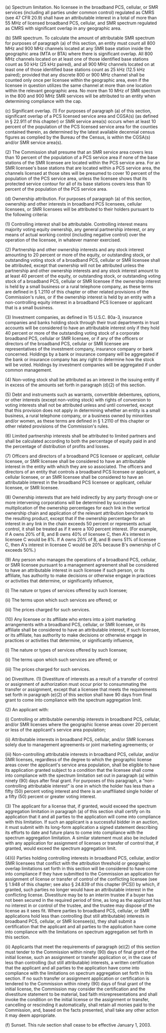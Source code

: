 (a) Spectrum limitation. No licensee in the broadband PCS, cellular, or SMR services (including all parties under common control) regulated as CMRS (see 47 CFR 20.9) shall have an attributable interest in a total of more than 55 MHz of licensed broadband PCS, cellular, and SMR spectrum regulated as CMRS with significant overlap in any geographic area.

(b) SMR spectrum. To calculate the amount of attributable SMR spectrum for purposes of paragraph (a) of this section, an entity must count all 800 MHz and 900 MHz channels located at any SMR base station inside the geographic area (MTA or BTA) where there is significant overlap. All 800 MHz channels located on at least one of those identified base stations count as 50 kHz (25 kHz paired), and all 900 MHz channels located on at least one of those identified base stations count as 25 kHz (12.5 kHz paired); provided that any discrete 800 or 900 MHz channel shall be counted only once per licensee within the geographic area, even if the licensee in question utilizes the same channel at more than one location within the relevant geographic area. No more than 10 MHz of SMR spectrum in the 800 and 900 MHz SMR services will be attributed to an entity when determining compliance with the cap.

(c) Significant overlap. (1) For purposes of paragraph (a) of this section, significant overlap of a PCS licensed service area and CGSA(s) (as defined in § 22.911 of this chapter) or SMR service area(s) occurs when at least 10 percent of the population of the PCS licensed service area for the counties contained therein, as determined by the latest available decennial census figures as complied by the Bureau of the Census, is within the CGSA(s) and/or SMR service area(s).

(2) The Commission shall presume that an SMR service area covers less than 10 percent of the population of a PCS service area if none of the base stations of the SMR licensee are located within the PCS service area. For an SMR licensee's base stations that are located within a PCS service area, the channels licensed at those sites will be presumed to cover 10 percent of the population of the PCS service area, unless the licensee shows that its protected service contour for all of its base stations covers less than 10 percent of the population of the PCS service area.

(d) Ownership attribution. For purposes of paragraph (a) of this section, ownership and other interests in broadband PCS licensees, cellular licensees, or SMR licensees will be attributed to their holders pursuant to the following criteria:

(1) Controlling interest shall be attributable. Controlling interest means majority voting equity ownership, any general partnership interest, or any means of actual working control (including negative control) over the operation of the licensee, in whatever manner exercised.

(2) Partnership and other ownership interests and any stock interest amounting to 20 percent or more of the equity, or outstanding stock, or outstanding voting stock of a broadband PCS, cellular or SMR licensee shall be attributed, except that ownership will not be attributed unless the partnership and other ownership interests and any stock interest amount to at least 40 percent of the equity, or outstanding stock, or outstanding voting stock of a broadband PCS, cellular or SMR licensee if the ownership interest is held by a small business or a rural telephone company, as these terms are defined in § 1.2110 of this chapter or other related provisions of the Commission's rules, or if the ownership interest is held by an entity with a non-controlling equity interest in a broadband PCS licensee or applicant that is a small business.

(3) Investment companies, as defined in 15 U.S.C. 80a-3, insurance companies and banks holding stock through their trust departments in trust accounts will be considered to have an attributable interest only if they hold 40 percent or more of the outstanding voting stock of a corporate broadband PCS, cellular or SMR licensee, or if any of the officers or directors of the broadband PCS, cellular or SMR licensee are representatives of the investment company, insurance company or bank concerned. Holdings by a bank or insurance company will be aggregated if the bank or insurance company has any right to determine how the stock will be voted. Holdings by investment companies will be aggregated if under common management.

(4) Non-voting stock shall be attributed as an interest in the issuing entity if in excess of the amounts set forth in paragraph (d)(2) of this section.

(5) Debt and instruments such as warrants, convertible debentures, options, or other interests (except non-voting stock) with rights of conversion to voting interests shall not be attributed unless and until converted, except that this provision does not apply in determining whether an entity is a small business, a rural telephone company, or a business owned by minorities and/or women, as these terms are defined in § 1.2110 of this chapter or other related provisions of the Commission's rules.

(6) Limited partnership interests shall be attributed to limited partners and shall be calculated according to both the percentage of equity paid in and the percentage of distribution of profits and losses.

(7) Officers and directors of a broadband PCS licensee or applicant, cellular licensee, or SMR licensee shall be considered to have an attributable interest in the entity with which they are so associated. The officers and directors of an entity that controls a broadband PCS licensee or applicant, a cellular licensee, or an SMR licensee shall be considered to have an attributable interest in the broadband PCS licensee or applicant, cellular licensee, or SMR licensee.
            

(8) Ownership interests that are held indirectly by any party through one or more intervening corporations will be determined by successive multiplication of the ownership percentages for each link in the vertical ownership chain and application of the relevant attribution benchmark to the resulting product, except that if the ownership percentage for an interest in any link in the chain exceeds 50 percent or represents actual control, it shall be treated as if it were a 100 percent interest. (For example, if A owns 20% of B, and B owns 40% of licensee C, then A's interest in licensee C would be 8%. If A owns 20% of B, and B owns 51% of licensee C, then A's interest in licensee C would be 20% because B's ownership of C exceeds 50%.)

(9) Any person who manages the operations of a broadband PCS, cellular, or SMR licensee pursuant to a management agreement shall be considered to have an attributable interest in such licensee if such person, or its affiliate, has authority to make decisions or otherwise engage in practices or activities that determine, or significantly influence,

(i) The nature or types of services offered by such licensee;

(ii) The terms upon which such services are offered; or

(iii) The prices charged for such services.

(10) Any licensee or its affiliate who enters into a joint marketing arrangements with a broadband PCS, cellular, or SMR licensee, or its affiliate shall be considered to have an attributable interest, if such licensee, or its affiliate, has authority to make decisions or otherwise engage in practices or activities that determine, or significantly influence,

(i) The nature or types of services offered by such licensee;

(ii) The terms upon which such services are offered; or

(iii) The prices charged for such services.

(e) Divestiture. (1) Divestiture of interests as a result of a transfer of control or assignment of authorization must occur prior to consummating the transfer or assignment, except that a licensee that meets the requirements set forth in paragraph (e)(2) of this section shall have 90 days from final grant to come into compliance with the spectrum aggregation limit.

(2) An applicant with:

(i) Controlling or attributable ownership interests in broadband PCS, cellular, and/or SMR licenses where the geographic license areas cover 20 percent or less of the applicant's service area population;

(ii) Attributable interests in broadband PCS, cellular, and/or SMR licenses solely due to management agreements or joint marketing agreements; or

(iii) Non-controlling attributable interests in broadband PCS, cellular, and/or SMR licenses, regardless of the degree to which the geographic license areas cover the applicant's service area population, shall be eligible to have its application granted subject to a condition that the licensee shall come into compliance with the spectrum limitation set out in paragraph (a) within ninety (90) days after final grant. For purposes of this paragraph, a “non-controlling attributable interest” is one in which the holder has less than a fifty (50) percent voting interest and there is an unaffiliated single holder of a fifty (50) percent or greater voting interest.

(3) The applicant for a license that, if granted, would exceed the spectrum aggregation limitation in paragraph (a) of this section shall certify on its application that it and all parties to the application will come into compliance with this limitation. If such an applicant is a successful bidder in an auction, it must submit with its long-form application a signed statement describing its efforts to date and future plans to come into compliance with the spectrum aggregation limitation. A similar statement must also be included with any application for assignment of licenses or transfer of control that, if granted, would exceed the spectrum aggregation limit.

(4)(i) Parties holding controlling interests in broadband PCS, cellular, and/or SMR licensees that conflict with the attribution threshold or geographic overlap limitations set forth in this section will be considered to have come into compliance if they have submitted to the Commission an application for assignment of license or transfer of control of the conflicting licensee (see § 1.948 of this chapter; see also § 24.839 of this chapter (PCS)) by which, if granted, such parties no longer would have an attributable interest in the conflicting license. Divestiture may be to an interim trustee if a buyer has not been secured in the required period of time, as long as the applicant has no interest in or control of the trustee, and the trustee may dispose of the license as it sees fit. Where parties to broadband PCS, cellular, or SMR applications hold less than controlling (but still attributable) interests in broadband PCS, cellular, or SMR licensee(s), they shall submit a certification that the applicant and all parties to the application have come into compliance with the limitations on spectrum aggregation set forth in this section.

(ii) Applicants that meet the requirements of paragraph (e)(2) of this section must tender to the Commission within ninety (90) days of final grant of the initial license, such an assignment or transfer application or, in the case of less than controlling (but still attributable) interests, a written certification that the applicant and all parties to the application have come into compliance with the limitations on spectrum aggregation set forth in this section. If no such transfer or assignment application or certification is tendered to the Commission within ninety (90) days of final grant of the initial license, the Commission may consider the certification and the divestiture statement to be material, bad faith misrepresentations and shall invoke the condition on the initial license or the assignment or transfer, cancelling or rescinding it automatically, shall retain all monies paid to the Commission, and, based on the facts presented, shall take any other action it may deem appropriate.

(f) Sunset. This rule section shall cease to be effective January 1, 2003.
            

